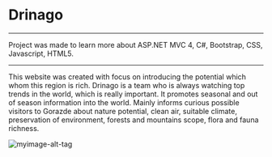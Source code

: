# Drinago

<hr>
Project was made to learn more about ASP.NET MVC 4, C#, Bootstrap, CSS, Javascript, HTML5.
<hr>

This website was created with focus on introducing the potential which whom this region is rich. Drinago is a team who is always watching top trends in the world, which is really important. It promotes seasonal and out of season information into the world. Mainly informs curious possible visitors to Gorazde about nature potential, clean air, suitable climate, preservation of environment, forests and mountains scope, flora and fauna richness.



![myimage-alt-tag](http://i.imgur.com/TFOmIWL.png)

